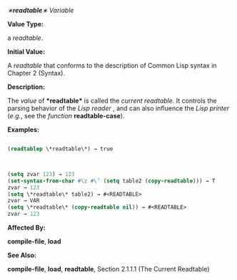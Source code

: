 *∗***readtable***∗ Variable* 



**Value Type:** 



a *readtable*. 



**Initial Value:** 



A *readtable* that conforms to the description of Common Lisp syntax in Chapter 2 (Syntax). 



**Description:** 



The *value* of **\*readtable\*** is called the *current readtable*. It controls the parsing behavior of the *Lisp reader* , and can also influence the *Lisp printer* (*e.g.*, see the *function* **readtable-case**). 



**Examples:**
```lisp

(readtablep \*readtable\*) → true 



(setq zvar 123) → 123 
(set-syntax-from-char #\z #\’ (setq table2 (copy-readtable))) → T 
zvar → 123 
(setq \*readtable\* table2) → #<READTABLE> 
zvar → VAR 
(setq \*readtable\* (copy-readtable nil)) → #<READTABLE> 
zvar → 123 

```
**Affected By:** 



**compile-file**, **load** 



**See Also:** 



**compile-file**, **load**, **readtable**, Section 2.1.1.1 (The Current Readtable) 



